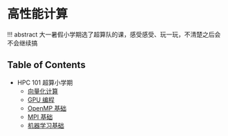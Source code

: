# 高性能计算

!!! abstract
    大一暑假小学期选了超算队的课，感受感受、玩一玩，不清楚之后会不会继续搞

## Table of Contents

- HPC 101 超算小学期
    - [向量化计算](hpc101/vectorized)
    - [GPU 编程](hpc101/gpu)
    - [OpenMP 基础](hpc101/openmp)
    - [MPI 基础](hpc101/mp1)
    - [机器学习基础](hpc101/ml)